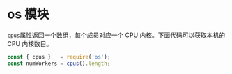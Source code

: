 # os 模块

`cpus`属性返回一个数组，每个成员对应一个 CPU 内核。下面代码可以获取本机的 CPU 内核数目。

```javascript
const { cpus }   = require('os');
const numWorkers = cpus().length;
```
